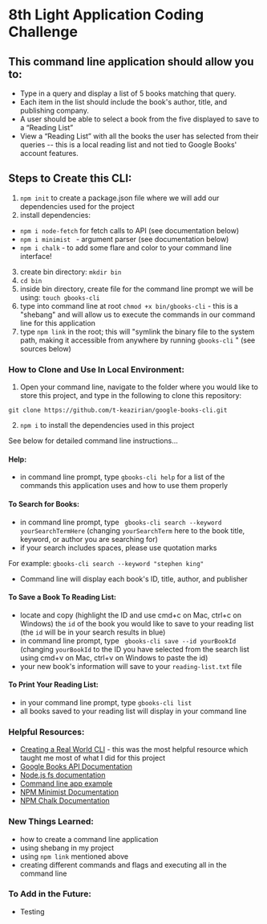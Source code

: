 # 8th Light Application Coding Challenge

## This command line application should allow you to:

- Type in a query and display a list of 5 books matching that query.
- Each item in the list should include the book's author, title, and publishing company.
- A user should be able to select a book from the five displayed to save to a “Reading List”
- View a “Reading List” with all the books the user has selected from their queries -- this is a local reading list and not tied to Google Books' account features.

## Steps to Create this CLI:

1. `npm init` to create a package.json file where we will add our dependencies used for the project
2. install dependencies:

- `npm i node-fetch` for fetch calls to API (see documentation below)
- `npm i minimist ` - argument parser (see documentation below)
- `npm i chalk` - to add some flare and color to your command line interface!

3. create bin directory: `mkdir bin`
4. `cd bin`
5. inside bin directory, create file for the command line prompt we will be using: `touch gbooks-cli`
6. type into command line at root `chmod +x bin/gbooks-cli` - this is a "shebang" and will allow us to execute the commands in our command line for this application
7. type `npm link` in the root; this will "symlink the binary file to the system path, making it accessible from anywhere by running `gbooks-cli` " (see sources below)

### How to Clone and Use In Local Environment:

1. Open your command line, navigate to the folder where you would like to store this project, and type in the following to clone this repository:

`git clone https://github.com/t-keazirian/google-books-cli.git`

2. `npm i` to install the dependencies used in this project 

See below for detailed command line instructions...

#### Help:

- in command line prompt, type `gbooks-cli help` for a list of the commands this application uses and how to use them properly

#### To Search for Books:

- in command line prompt, type ` gbooks-cli search --keyword yourSearchTermHere` (changing `yourSearchTerm` here to the book title, keyword, or author you are searching for)
- if your search includes spaces, please use quotation marks

For example: `gbooks-cli search --keyword "stephen king"`

- Command line will display each book's ID, title, author, and publisher

#### To Save a Book To Reading List:

- locate and copy (highlight the ID and use cmd+c on Mac, ctrl+c on Windows) the `id` of the book you would like to save to your reading list (the `id` will be in your search results in blue)
- in command line prompt, type ` gbooks-cli save --id yourBookId` (changing `yourBookId` to the ID you have selected from the search list using cmd+v on Mac, ctrl+v on Windows to paste the id)
- your new book's information will save to your `reading-list.txt` file

#### To Print Your Reading List:

- in your command line prompt, type `gbooks-cli list`
- all books saved to your reading list will display in your command line

### Helpful Resources:

- [Creating a Real World CLI](https://timber.io/blog/creating-a-real-world-cli-app-with-node/) - this was the most helpful resource which taught me most of what I did for this project
- [Google Books API Documentation](https://developers.google.com/books/docs/overview)
- [Node.js fs documentation](https://nodejs.org/api/fs.html)
- [Command line app example](https://pusher.com/tutorials/node-command-line-app)
- [NPM Minimist Documentation](https://www.npmjs.com/package/minimist)
- [NPM Chalk Documentation](https://www.npmjs.com/package/chalk)

### New Things Learned:

- how to create a command line application
- using shebang in my project
- using `npm link` mentioned above
- creating different commands and flags and executing all in the command line

### To Add in the Future:

- Testing

